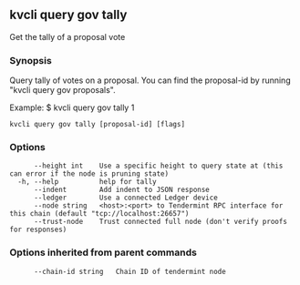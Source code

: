 <!--
title: tally
-->
## kvcli query gov tally

Get the tally of a proposal vote

### Synopsis

Query tally of votes on a proposal. You can find
the proposal-id by running "kvcli query gov proposals".

Example:
$ kvcli query gov tally 1

```
kvcli query gov tally [proposal-id] [flags]
```

### Options

```
      --height int    Use a specific height to query state at (this can error if the node is pruning state)
  -h, --help          help for tally
      --indent        Add indent to JSON response
      --ledger        Use a connected Ledger device
      --node string   <host>:<port> to Tendermint RPC interface for this chain (default "tcp://localhost:26657")
      --trust-node    Trust connected full node (don't verify proofs for responses)
```

### Options inherited from parent commands

```
      --chain-id string   Chain ID of tendermint node
```

